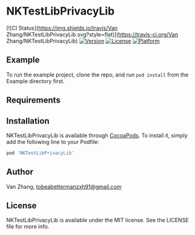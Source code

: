 # NKTestLibPrivacyLib

[![CI Status](https://img.shields.io/travis/Van Zhang/NKTestLibPrivacyLib.svg?style=flat)](https://travis-ci.org/Van Zhang/NKTestLibPrivacyLib)
[![Version](https://img.shields.io/cocoapods/v/NKTestLibPrivacyLib.svg?style=flat)](https://cocoapods.org/pods/NKTestLibPrivacyLib)
[![License](https://img.shields.io/cocoapods/l/NKTestLibPrivacyLib.svg?style=flat)](https://cocoapods.org/pods/NKTestLibPrivacyLib)
[![Platform](https://img.shields.io/cocoapods/p/NKTestLibPrivacyLib.svg?style=flat)](https://cocoapods.org/pods/NKTestLibPrivacyLib)

## Example

To run the example project, clone the repo, and run `pod install` from the Example directory first.

## Requirements

## Installation

NKTestLibPrivacyLib is available through [CocoaPods](https://cocoapods.org). To install
it, simply add the following line to your Podfile:

```ruby
pod 'NKTestLibPrivacyLib'
```

## Author

Van Zhang, tobeabettermanzxh91@gmail.com

## License

NKTestLibPrivacyLib is available under the MIT license. See the LICENSE file for more info.

